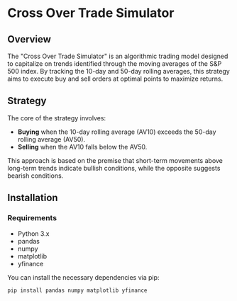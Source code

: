 # Cross Over Trade Simulator

## Overview
The "Cross Over Trade Simulator" is an algorithmic trading model designed to capitalize on trends identified through the moving averages of the S&P 500 index. By tracking the 10-day and 50-day rolling averages, this strategy aims to execute buy and sell orders at optimal points to maximize returns.

## Strategy
The core of the strategy involves:
- **Buying** when the 10-day rolling average (AV10) exceeds the 50-day rolling average (AV50).
- **Selling** when the AV10 falls below the AV50.

This approach is based on the premise that short-term movements above long-term trends indicate bullish conditions, while the opposite suggests bearish conditions.

## Installation

### Requirements
- Python 3.x
- pandas
- numpy
- matplotlib
- yfinance

You can install the necessary dependencies via pip:
```bash
pip install pandas numpy matplotlib yfinance
